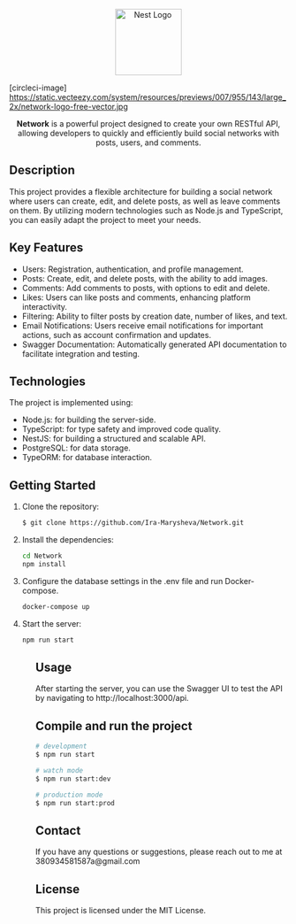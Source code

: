 <p align="center">
  <a href="http://nestjs.com/" target="blank"><img src="https://nestjs.com/img/logo-small.svg" width="120" alt="Nest Logo" /></a>
</p>

[circleci-image] https://static.vecteezy.com/system/resources/previews/007/955/143/large_2x/network-logo-free-vector.jpg

  <p align="center"><b>Network</b> is a powerful project designed to create your own RESTful API, allowing developers to quickly and efficiently build social networks with posts, users, and comments.</p>

## Description

<p>This project provides a flexible architecture for building a social network where users can create, edit, and delete posts, as well as leave comments on them. By utilizing modern technologies such as Node.js and TypeScript, you can easily adapt the project to meet your needs.</p>

## Key Features

<ul>
  <li>Users: Registration, authentication, and profile management.</li>
  <li>Posts: Create, edit, and delete posts, with the ability to add images.</li>
  <li>Comments: Add comments to posts, with options to edit and delete.</li>
  <li>Likes: Users can like posts and comments, enhancing platform interactivity.</li>
  <li>Filtering: Ability to filter posts by creation date, number of likes, and text.</li>
  <li>Email Notifications: Users receive email notifications for important actions, such as account confirmation and updates.</li>
  <li>Swagger Documentation: Automatically generated API documentation to facilitate integration and testing.</li>
</ul>

## Technologies
<p>The project is implemented using:</p>
<ul>
  <li>Node.js: for building the server-side.</li>
  <li>TypeScript: for type safety and improved code quality.</li>
  <li>NestJS: for building a structured and scalable API.</li>
  <li>PostgreSQL: for data storage.</li>
  <li>TypeORM: for database interaction.</li>
</ul>

## Getting Started
<ol type="1">
  <li>Clone the repository:</li>

```bash
$ git clone https://github.com/Ira-Marysheva/Network.git
```

  <li>Install the dependencies:</li>

```bash
cd Network
npm install
```

  <li>Configure the database settings in the .env file and run Docker-compose.</li>

```bash
docker-compose up
```

<li>Start the server:</li>

```bash
npm run start
```
<ol>


## Usage
<p>After starting the server, you can use the Swagger UI to test the API by navigating to http://localhost:3000/api.</p>


## Compile and run the project

```bash
# development
$ npm run start

# watch mode
$ npm run start:dev

# production mode
$ npm run start:prod
```

## Contact

<p>If you have any questions or suggestions, please reach out to me at 380934581587a@gmail.com</p>

## License

<p>This project is licensed under the MIT License.</p>